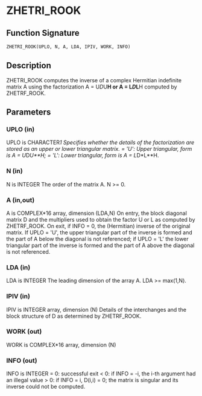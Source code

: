 # ZHETRI_ROOK

## Function Signature

```fortran
ZHETRI_ROOK(UPLO, N, A, LDA, IPIV, WORK, INFO)
```

## Description


 ZHETRI_ROOK computes the inverse of a complex Hermitian indefinite matrix
 A using the factorization A = U*D*U**H or A = L*D*L**H computed by
 ZHETRF_ROOK.

## Parameters

### UPLO (in)

UPLO is CHARACTER*1 Specifies whether the details of the factorization are stored as an upper or lower triangular matrix. = 'U': Upper triangular, form is A = U*D*U**H; = 'L': Lower triangular, form is A = L*D*L**H.

### N (in)

N is INTEGER The order of the matrix A. N >= 0.

### A (in,out)

A is COMPLEX*16 array, dimension (LDA,N) On entry, the block diagonal matrix D and the multipliers used to obtain the factor U or L as computed by ZHETRF_ROOK. On exit, if INFO = 0, the (Hermitian) inverse of the original matrix. If UPLO = 'U', the upper triangular part of the inverse is formed and the part of A below the diagonal is not referenced; if UPLO = 'L' the lower triangular part of the inverse is formed and the part of A above the diagonal is not referenced.

### LDA (in)

LDA is INTEGER The leading dimension of the array A. LDA >= max(1,N).

### IPIV (in)

IPIV is INTEGER array, dimension (N) Details of the interchanges and the block structure of D as determined by ZHETRF_ROOK.

### WORK (out)

WORK is COMPLEX*16 array, dimension (N)

### INFO (out)

INFO is INTEGER = 0: successful exit < 0: if INFO = -i, the i-th argument had an illegal value > 0: if INFO = i, D(i,i) = 0; the matrix is singular and its inverse could not be computed.

